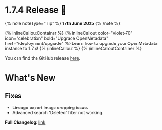 # 1.7.4 Release 🎉

{% note noteType="Tip" %}
**17th June 2025**
{% /note %}

{% inlineCalloutContainer %}
{% inlineCallout
color="violet-70"
icon="celebration"
bold="Upgrade OpenMetadata"
href="/deployment/upgrade" %}
Learn how to upgrade your OpenMetadata instance to 1.7.4!
{% /inlineCallout %}
{% /inlineCalloutContainer %}

You can find the GitHub release [here](https://github.com/open-metadata/OpenMetadata/releases/tag/1.7.4-release).

# What's New

## Fixes

- Lineage export image cropping issue.
- Advanced search 'Deleted' filter not working.

**Full Changelog**: [link](https://github.com/open-metadata/OpenMetadata/compare/1.7.3-release...1.7.4-release)
